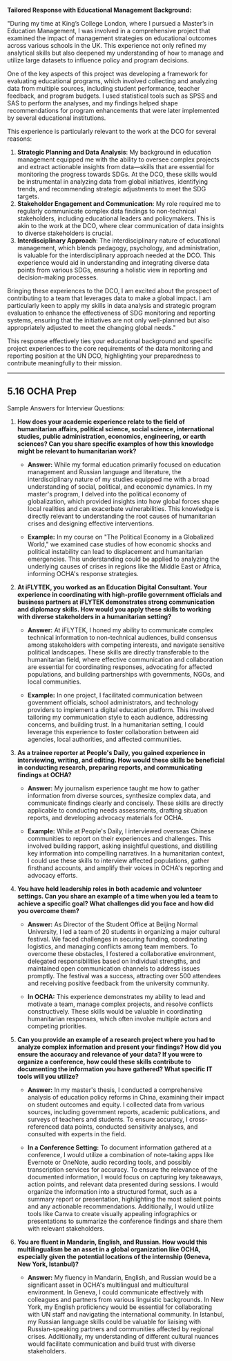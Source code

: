 **Tailored Response with Educational Management Background:**

"During my time at King’s College London, where I pursued a Master’s in Education Management, I was involved in a comprehensive project that examined the impact of management strategies on educational outcomes across various schools in the UK. This experience not only refined my analytical skills but also deepened my understanding of how to manage and utilize large datasets to influence policy and program decisions.

One of the key aspects of this project was developing a framework for evaluating educational programs, which involved collecting and analyzing data from multiple sources, including student performance, teacher feedback, and program budgets. I used statistical tools such as SPSS and SAS to perform the analyses, and my findings helped shape recommendations for program enhancements that were later implemented by several educational institutions. 

This experience is particularly relevant to the work at the DCO for several reasons:
1. **Strategic Planning and Data Analysis**: My background in education management equipped me with the ability to oversee complex projects and extract actionable insights from data—skills that are essential for monitoring the progress towards SDGs. At the DCO, these skills would be instrumental in analyzing data from global initiatives, identifying trends, and recommending strategic adjustments to meet the SDG targets.
2. **Stakeholder Engagement and Communication**: My role required me to regularly communicate complex data findings to non-technical stakeholders, including educational leaders and policymakers. This is akin to the work at the DCO, where clear communication of data insights to diverse stakeholders is crucial.
3. **Interdisciplinary Approach**: The interdisciplinary nature of educational management, which blends pedagogy, psychology, and administration, is valuable for the interdisciplinary approach needed at the DCO. This experience would aid in understanding and integrating diverse data points from various SDGs, ensuring a holistic view in reporting and decision-making processes.

Bringing these experiences to the DCO, I am excited about the prospect of contributing to a team that leverages data to make a global impact. I am particularly keen to apply my skills in data analysis and strategic program evaluation to enhance the effectiveness of SDG monitoring and reporting systems, ensuring that the initiatives are not only well-planned but also appropriately adjusted to meet the changing global needs."

This response effectively ties your educational background and specific project experiences to the core requirements of the data monitoring and reporting position at the UN DCO, highlighting your preparedness to contribute meaningfully to their mission.

---

## 5.16 OCHA Prep

Sample Answers for Interview Questions:

1. **How does your academic experience relate to the field of humanitarian affairs, political science, social science, international studies, public administration, economics, engineering, or earth sciences? Can you share specific examples of how this knowledge might be relevant to humanitarian work?**

   * **Answer:** While my formal education primarily focused on education management and Russian language and literature, the interdisciplinary nature of my studies equipped me with a broad understanding of social, political, and economic dynamics. In my master's program, I delved into the political economy of globalization, which provided insights into how global forces shape local realities and can exacerbate vulnerabilities. This knowledge is directly relevant to understanding the root causes of humanitarian crises and designing effective interventions.

   * **Example:** In my course on "The Political Economy in a Globalized World," we examined case studies of how economic shocks and political instability can lead to displacement and humanitarian emergencies. This understanding could be applied to analyzing the underlying causes of crises in regions like the Middle East or Africa, informing OCHA's response strategies.


2. **At iFLYTEK, you worked as an Education Digital Consultant. Your experience in coordinating with high-profile government officials and business partners at iFLYTEK demonstrates strong communication and diplomacy skills. How would you apply these skills to working with diverse stakeholders in a humanitarian setting?**

   * **Answer:** At iFLYTEK, I honed my ability to communicate complex technical information to non-technical audiences, build consensus among stakeholders with competing interests, and navigate sensitive political landscapes. These skills are directly transferable to the humanitarian field, where effective communication and collaboration are essential for coordinating responses, advocating for affected populations, and building partnerships with governments, NGOs, and local communities.

   * **Example:** In one project, I facilitated communication between government officials, school administrators, and technology providers to implement a digital education platform. This involved tailoring my communication style to each audience, addressing concerns, and building trust. In a humanitarian setting, I could leverage this experience to foster collaboration between aid agencies, local authorities, and affected communities.


3. **As a trainee reporter at People's Daily, you gained experience in interviewing, writing, and editing. How would these skills be beneficial in conducting research, preparing reports, and communicating findings at OCHA?**

   * **Answer:** My journalism experience taught me how to gather information from diverse sources, synthesize complex data, and communicate findings clearly and concisely. These skills are directly applicable to conducting needs assessments, drafting situation reports, and developing advocacy materials for OCHA.

   * **Example:** While at People's Daily, I interviewed overseas Chinese communities to report on their experiences and challenges. This involved building rapport, asking insightful questions, and distilling key information into compelling narratives. In a humanitarian context, I could use these skills to interview affected populations, gather firsthand accounts, and amplify their voices in OCHA's reporting and advocacy efforts.


4. **You have held leadership roles in both academic and volunteer settings. Can you share an example of a time when you led a team to achieve a specific goal? What challenges did you face and how did you overcome them?**

   * **Answer:** As Director of the Student Office at Beijing Normal University, I led a team of 20 students in organizing a major cultural festival. We faced challenges in securing funding, coordinating logistics, and managing conflicts among team members. To overcome these obstacles, I fostered a collaborative environment, delegated responsibilities based on individual strengths, and maintained open communication channels to address issues promptly. The festival was a success, attracting over 500 attendees and receiving positive feedback from the university community.

   * **In OCHA:** This experience demonstrates my ability to lead and motivate a team, manage complex projects, and resolve conflicts constructively. These skills would be valuable in coordinating humanitarian responses, which often involve multiple actors and competing priorities.


5. **Can you provide an example of a research project where you had to analyze complex information and present your findings? How did you ensure the accuracy and relevance of your data? If you were to organize a conference, how could these skills contribute to documenting the information you have gathered? What specific IT tools will you utilize?**

   * **Answer:** In my master's thesis, I conducted a comprehensive analysis of education policy reforms in China, examining their impact on student outcomes and equity. I collected data from various sources, including government reports, academic publications, and surveys of teachers and students. To ensure accuracy, I cross-referenced data points, conducted sensitivity analyses, and consulted with experts in the field. 
   
   * **In a Conference Setting:** To document information gathered at a conference, I would utilize a combination of note-taking apps like Evernote or OneNote, audio recording tools, and possibly transcription services for accuracy. To ensure the relevance of the documented information, I would focus on capturing key takeaways, action points, and relevant data presented during sessions. I would organize the information into a structured format, such as a summary report or presentation, highlighting the most salient points and any actionable recommendations. Additionally, I would utilize tools like Canva to create visually appealing infographics or presentations to summarize the conference findings and share them with relevant stakeholders.

6. **You are fluent in Mandarin, English, and Russian. How would this multilingualism be an asset in a global organization like OCHA, especially given the potential locations of the internship (Geneva, New York, Istanbul)?**

   * **Answer:** My fluency in Mandarin, English, and Russian would be a significant asset in OCHA's multilingual and multicultural environment. In Geneva, I could communicate effectively with colleagues and partners from various linguistic backgrounds. In New York, my English proficiency would be essential for collaborating with UN staff and navigating the international community. In Istanbul, my Russian language skills could be valuable for liaising with Russian-speaking partners and communities affected by regional crises. Additionally, my understanding of different cultural nuances would facilitate communication and build trust with diverse stakeholders.
